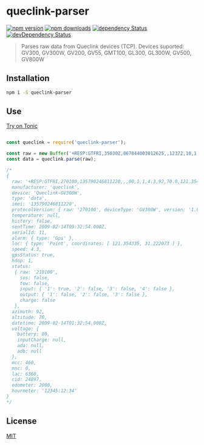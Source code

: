 # queclink-parser

[![npm version](https://img.shields.io/npm/v/queclink-parser.svg?style=flat-square)](https://www.npmjs.com/package/queclink-parser)
[![npm downloads](https://img.shields.io/npm/dm/queclink-parser.svg?style=flat-square)](https://www.npmjs.com/package/queclink-parser)
[![dependency Status](https://img.shields.io/david/jaayesta/queclink-parser.svg?style=flat-square)](https://david-dm.org/jaayesta/queclink-parser#info=dependencies)
[![devDependency Status](https://img.shields.io/david/dev/jaayesta/queclink-parser.svg?style=flat-square)](https://david-dm.org/jaayesta/queclink-parser#info=devDependencies)

> Parses raw data from Queclink devices (TCP). Devices suported: GV300, GV300W, GV200, GV55, GMT100, GL300, GL300W, GV500, GV800W

## Installation

```bash
npm i -S queclink-parser
```

## Use

[Try on Tonic](https://tonicdev.com/npm/queclink-parser)
```js

const queclink = require('queclink-parser');

const raw = new Buffer('+RESP:GTFRI,350302,867844003012625,,12372,10,1,0,0.0,0,820.8,-70.514872,-33.361021,20160811154617,0730,0002,7410,C789,00,0.0,00000:15:30,2788,705,164,0D,00,,,20160811154651,061D$');
const data = queclink.parse(raw);

/*
{ 
  raw: '+RESP:GTFRI,270100,135790246811220,,,00,1,1,4.3,92,70.0,121.354335,31.222073,20090214013254,0460,0000,18d8,6141,00,2000.0,12345:12:34,,,80,210100,,,,20090214093254,11F0$',
  manufacturer: 'queclink',
  device: 'Queclink-GV300W',
  type: 'data',
  imei: '135790246811220',
  protocolVersion: { raw: '270100', deviceType: 'GV300W', version: '1.0' },
  temperature: null,
  history: false,
  sentTime: 2009-02-14T09:32:54.000Z,
  serialId: 11,
  alarm: { type: 'Gps' },
  loc: { type: 'Point', coordinates: [ 121.354335, 31.222073 ] },
  speed: 4.3,
  gpsStatus: true,
  hdop: 1,
  status: 
   { raw: '210100',
     sos: false,
     tow: false,
     input: { '1': true, '2': false, '3': false, '4': false },
     output: { '1': false, '2': false, '3': false },
     charge: false 
   },
  azimuth: 92,
  altitude: 70,
  datetime: 2009-02-14T01:32:54.000Z,
  voltage: { 
    battery: 80, 
    inputCharge: null, 
    ada: null, 
    adb: null 
  },
  mcc: 460,
  mnc: 0,
  lac: 6360,
  cid: 24897,
  odometer: 2000,
  hourmeter: '12345:12:34' 
}
*/

```

## License

[MIT](https://tldrlegal.com/license/mit-license)

